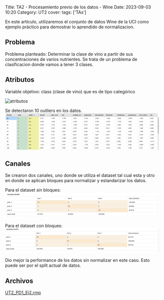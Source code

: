 Title: TA2 - Procesamiento previo de los datos - Wine
Date: 2023-09-03 10:20
Category: UT2
cover:
tags: ['TAs'] 

En este artículo, utilizaremos el conjunto de datos Wine de la UCI como ejemplo práctico para demostrar lo aprendido de normalizacion.

## Problema
Problema planteado: Determinar la clase de vino a partir de sus concentraciones de varios nutrientes. Se trata de un problema de clasificacion donde vamos a tener 3 clases.

## Atributos
Variable objetivo: class (clase de vino) que es de tipo categórico

![atributos](https://github.com/gcabrera243/portafolioIA/blob/main/content/UT2/TAs/TA2/atributos.png?raw=true)


Se detectaron 10 outliers en los datos.
![outliers](https://github.com/gcabrera243/portafolioIA/blob/main/content/UT2/TAs/TA2/Outliers.png?raw=true)


## Canales
Se crearon dos canales, uno donde se utiliza el dataset tal cual esta y otro en donde se aplican bloques para normalizar y estandarizar los datos.

Para el dataset sin bloques:
![performance](https://github.com/gcabrera243/portafolioIA/blob/main/content/UT2/TAs/TA2/PerformanceSinNormalizar.png?raw=true)

Para el dataset con bloques:
![performance](https://github.com/gcabrera243/portafolioIA/blob/main/content/UT2/TAs/TA2/PerformanceNormalizado.png?raw=true)

Dio mejor la performance de los datos sin normalizar en este caso. Esto puede ser por el split actual de datos.

## Archivos
[UT2_PD1_Ej2.rmp](https://github.com/gcabrera243/portafolioIA/blob/main/content/UT3/TAs/TA2/UT2_PD1_Ej2.rmp?raw=true)

